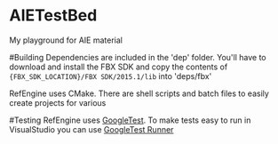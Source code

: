 # AIETestBed
My playground for AIE material


#Building
Dependencies are included in the 'dep' folder.
You'll have to download and install the FBX SDK and copy the contents of `{FBX_SDK_LOCATION}/FBX SDK/2015.1/lib` into 'deps/fbx'

RefEngine uses CMake. There are shell scripts and batch files to easily create projects for various 

#Testing
RefEngine uses [GoogleTest](https://code.google.com/p/googletest/).
To make tests easy to run in VisualStudio you can use [GoogleTest Runner](https://visualstudiogallery.msdn.microsoft.com/9dd47c21-97a6-4369-b326-c562678066f0)

